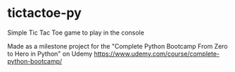 # tictactoe-py
Simple Tic Tac Toe game to play in the console

Made as a milestone project for the "Complete Python Bootcamp From Zero to Hero in Python" on Udemy https://www.udemy.com/course/complete-python-bootcamp/

